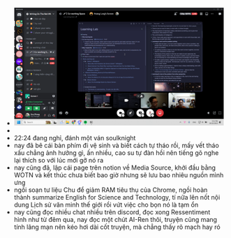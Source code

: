 - ![image.png](../assets/image_1697971993360_0.png)
-
- 22:24 đang nghỉ, đánh một ván soulknight
- nay đã bê cái bàn phím đi vệ sinh và biết cách tự tháo rồi, mấy vết tháo xấu chẳng ảnh hưởng gì, ấn nhiều, cao su tự đàn hồi nên tiếng gõ nghe lại thích so với lúc mới gỡ nó ra
- nay cũng đã, lập cái page trên notion về Media Source, khởi đầu bằng WOTN và kết thúc chưa biết bao giờ nhưng sẽ lưu bao nhiêu nguồn mình ưng
- ngồi soạn tư liệu Chu để giảm RAM tiêu thụ của Chrome, ngồi hoàn thành summarize English for Science and Technology, tí nữa lên nốt nội dung Lịch sử văn minh thế giới rồi vứt việc cho bọn nó là tạm ổn
- nay cũng đọc nhiều chat nhiều trên discord, đọc xong Ressentiment hình như từ đêm qua, nay đọc một chút AI-Ren thôi, truyện cũng mang tính lãng mạn nên kéo hơi dài cốt truyện, mà chẳng thấy rõ mạch hay ró
